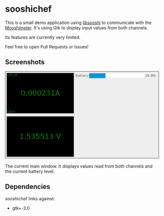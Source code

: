 # sooshichef
This is a small demo application using [libsooshi](https://github.com/ghtyrant/libsooshi) to communicate with the [Mooshimeter](http://moosh.im).
It's using Gtk to display input values from both channels.

Its features are currently very limited.

Feel free to open Pull Requests or Issues!

## Screenshots
![Main Window](screenshots/mainwindow.png)

The current main window. It displays values read from both channels and the current battery level.

## Dependencies
sooshichef links against:
 
 * gtk+-3.0